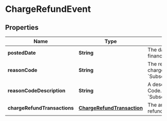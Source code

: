 
# ChargeRefundEvent

## Properties
Name | Type | Description | Notes
------------ | ------------- | ------------- | -------------
**postedDate** | **String** | The date and time when the financial event was posted. |  [optional]
**reasonCode** | **String** | The reason given for a charge refund.  Example: &#x60;SubscriptionFeeCorrection&#x60; |  [optional]
**reasonCodeDescription** | **String** | A description of the Reason Code.   Example: &#x60;SubscriptionFeeCorrection&#x60; |  [optional]
**chargeRefundTransactions** | [**ChargeRefundTransaction**](ChargeRefundTransaction.md) | The amount of the charge refund credit. |  [optional]



